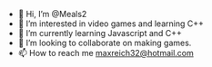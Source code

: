 - 👋 Hi, I’m @Meals2
- 👀 I’m interested in video games and learning C++
- 🌱 I’m currently learning Javascript and C++
- 💞️ I’m looking to collaborate on making games.
- 📫 How to reach me maxreich32@hotmail.com

<!---
Meals2/Meals2 is a ✨ special ✨ repository because its `README.md` (this file) appears on your GitHub profile.
You can click the Preview link to take a look at your changes.
--->
